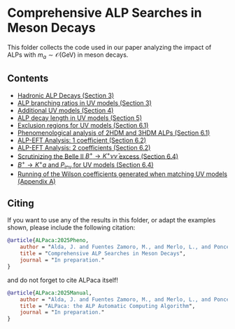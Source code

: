 # Comprehensive ALP Searches in Meson Decays

This folder collects the code used in our paper analyzing the impact of ALPs with $m_a \sim \mathcal{O}(\mathrm{GeV})$ in meson decays.

## Contents

* [Hadronic ALP Decays (Section 3)](03_Hadronicdecays_tutorial.ipynb)
* [ALP branching ratios in UV models (Section 3)](03b_BranchingRatios_General_tutorial.ipynb)
* [Additional UV models (Section 4)](04_benchmark_models.ipynb)
* [ALP decay length in UV models (Section 5)](05_02_decaylength.ipynb)
* [Exclusion regions for UV models (Section 6.1)](06_01_models_exclusion.ipynb)
* [Phenomenological analysis of 2HDM and 3HDM ALPs (Section 6.1)](06_02_2and3_HDMs.ipynb)
* [ALP-EFT Analysis: 1 coefficient (Section 6.2)](06_03_One_coef_plot.ipynb)
* [ALP-EFT Analysis: 2 coefficients (Section 6.2)](06_03b_2wilson_plots_tutorial.ipynb)
* [Scrutinizing the Belle II $B^+\to K^+\nu\bar{\nu}$ excess (Section 6.4)](06_04_Scrutinizing_Belle2_ALP.ipynb)
* [$B^+\to K^+ a$ and $P_\mathrm{inv}$ for UV models (Section 6.4)](06_04b_darksectors.ipynb)
* [Running of the Wilson coefficients generated when matching UV models (Appendix A)](appA_running_models.ipynb)

## Citing

If you want to use any of the results in this folder, or adapt the examples shown, please include the following citation:

```bibtex
@article{ALPaca:2025Pheno,
    author = "Alda, J. and Fuentes Zamoro, M., and Merlo, L., and Ponce Diaz, X., and Rigolin, S.",
    title = "Comprehensive ALP Searches in Meson Decays",
    journal = "In preparation."
}
```

and do not forget to cite ALPaca itself!

```bibtex
@article{ALPaca:2025Manual,
    author = "Alda, J. and Fuentes Zamoro, M., and Merlo, L., and Ponce Diaz, X., and Rigolin, S.",
    title = "ALPaca: the ALP Automatic Computing Algorithm",
    journal = "In preparation."
}
```
